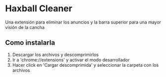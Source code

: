 # Haxball Cleaner
Una extensión para eliminar los anuncios y la barra superior para una mayor visión de la cancha
## Como instalarla
1. Descargar los archivos y descomprimirlos
2. Ir a 'chrome://extensions' y activar el modo desarrollador
3. Hacer click en 'Cargar descomprimida' y seleccionar la carpeta con los archivos
